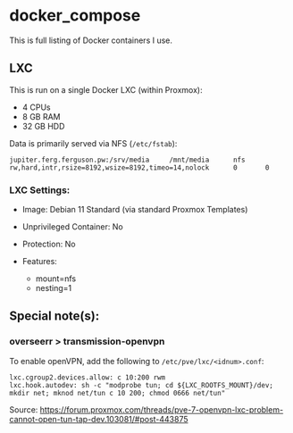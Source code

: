 # docker_compose

This is full listing of Docker containers I use.

## LXC
This is run on a single Docker LXC (within Proxmox):
*  4 CPUs
*  8 GB RAM
*  32 GB HDD

Data is primarily served via NFS (`/etc/fstab`):
```
jupiter.ferg.ferguson.pw:/srv/media     /mnt/media      nfs     rw,hard,intr,rsize=8192,wsize=8192,timeo=14,nolock      0       0
```

### LXC Settings:
* Image: Debian 11 Standard (via standard Proxmox Templates)

* Unprivileged Container: No
* Protection: No
* Features:
  * mount=nfs
  * nesting=1

## Special note(s):

### overseerr > transmission-openvpn

To enable openVPN, add the following to `/etc/pve/lxc/<idnum>.conf`:

```
lxc.cgroup2.devices.allow: c 10:200 rwm
lxc.hook.autodev: sh -c "modprobe tun; cd ${LXC_ROOTFS_MOUNT}/dev; mkdir net; mknod net/tun c 10 200; chmod 0666 net/tun"
```
Source: https://forum.proxmox.com/threads/pve-7-openvpn-lxc-problem-cannot-open-tun-tap-dev.103081/#post-443875
